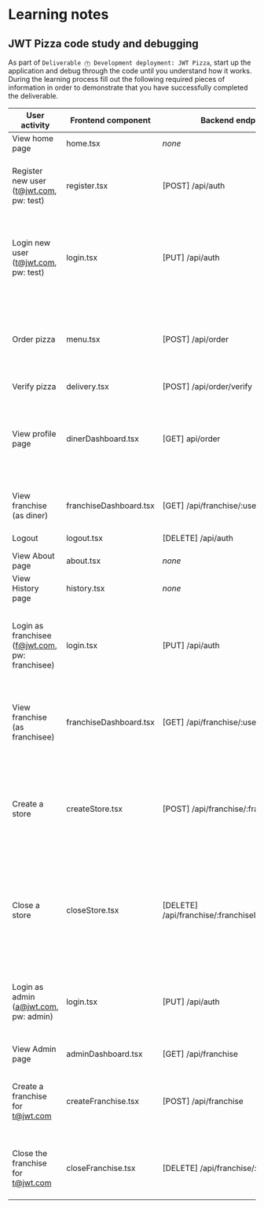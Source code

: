 # Learning notes

## JWT Pizza code study and debugging

As part of `Deliverable ⓵ Development deployment: JWT Pizza`, start up the application and debug through the code until you understand how it works. During the learning process fill out the following required pieces of information in order to demonstrate that you have successfully completed the deliverable.

| User activity                                       | Frontend component      | Backend endpoints              | Database SQL                                   |
| --------------------------------------------------- | ----------------------- | ------------------------------ | ---------------------------------------------- |
| View home page                                      | home.tsx                | *none*                         | *none*                                         |
| Register new user<br/>(t@jwt.com, pw: test)         | register.tsx            | [POST] /api/auth               | INSERT INTO user (name, email, password) VALUES (?, ?, ?) <br/> INSERT INTO userRole (userId, role, objectId) VALUES (?, ?, ?)  |
| Login new user<br/>(t@jwt.com, pw: test)            | login.tsx               | [PUT] /api/auth                | SELECT * FROM user WHERE email=? <br/> SELECT * FROM userRole WHERE userId=? <br/> INSERT INTO auth (token, userId) VALUES (?, ?)                                |
| Order pizza                                         | menu.tsx                | [POST] /api/order              | INSERT INTO dinerOrder (dinerId, franchiseId, storeId, date) VALUES (?, ?, ?, now()) <br/> INSERT INTO orderItem (orderId, menuId, description, price) VALUES (?, ?, ?, ?)                                      |
| Verify pizza                                        | delivery.tsx            | [POST] /api/order/verify       | *none*                                                |
| View profile page                                   | dinerDashboard.tsx      | [GET]  api/order               | SELECT id, franchiseId, storeId, date FROM dinerOrder WHERE dinerId=? LIMIT {offset},{config.db.listPerPage} <br/> SELECT id, menuId, description, price FROM orderItem WHERE orderId=?                      |
| View franchise<br/>(as diner)                       | franchiseDashboard.tsx  | [GET] /api/franchise/:userId   | SELECT objectId FROM userRole WHERE role='franchisee' AND userId=?                        | 
| Logout                                              | logout.tsx              | [DELETE] /api/auth             | DELETE FROM auth WHERE token=?                 |
| View About page                                     | about.tsx               | *none*                         | *none*                                         |
| View History page                                   | history.tsx             | *none*                         | *none*                                         |
| Login as franchisee<br/>(f@jwt.com, pw: franchisee) | login.tsx               | [PUT] /api/auth                | SELECT * FROM user WHERE email=? <br/> SELECT * FROM userRole WHERE userId=? <br/> INSERT INTO auth (token, userId) VALUES (?, ?)                                |
| View franchise<br/>(as franchisee)                  | franchiseDashboard.tsx  | [GET] /api/franchise/:userId   | SELECT objectId FROM userRole WHERE role='franchisee' AND userId=? <br/> SELECT id, name FROM franchise WHERE id in (${franchiseIds.join(',')})      |
| Create a store                                      | createStore.tsx         | [POST] /api/franchise/:franchiseId/store  | SELECT u.id, u.name, u.email FROM userRole AS ur JOIN user AS u ON u.id=ur.userId WHERE ur.objectId=? AND ur.role='franchisee' <br/> INSERT INTO store (franchiseId, name) VALUES (?, ?)                                                |
| Close a store                                       | closeStore.tsx          | [DELETE] /api/franchise/:franchiseId/store/:storeId   |  SELECT u.id, u.name, u.email FROM userRole AS ur JOIN user AS u ON u.id=ur.userId WHERE ur.objectId=? AND ur.role='franchisee' <br/> DELETE FROM store WHERE franchiseId=? AND id=?                                                  |
| Login as admin<br/>(a@jwt.com, pw: admin)           | login.tsx               | [PUT] /api/auth                | SELECT * FROM user WHERE email=? <br/> SELECT * FROM userRole WHERE userId=? <br/> INSERT INTO auth (token, userId) VALUES (?, ?)                                |
| View Admin page                                     | adminDashboard.tsx      | [GET] /api/franchise           | SELECT id, name FROM franchise                 |
| Create a franchise for t@jwt.com                    | createFranchise.tsx     | [POST] /api/franchise          | SELECT id, name FROM user WHERE email=? <br/> INSERT INTO franchise (name) VALUES (?) <br/> INSERT INTO userRole (userId, role, objectId) VALUES (?, ?, ?)     |
| Close the franchise for t@jwt.com                   | closeFranchise.tsx      | [DELETE] /api/franchise/:franchiseId      | DELETE FROM store WHERE franchiseId=? <br/> DELETE FROM userRole WHERE objectId=? <br/> DELETE FROM franchise WHERE id=?                 |
